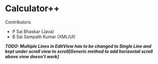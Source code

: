 # Calculator++
Contributors:
* P Sai Bhaskar (Java)
* B Sai Sampath Kumar (XML/UI)

***TODO: Multiple Lines in EditView has to be changed to Single Line and kept under scroll view to scroll[Generic method to add horizontal scroll above
view doesn't work]***
